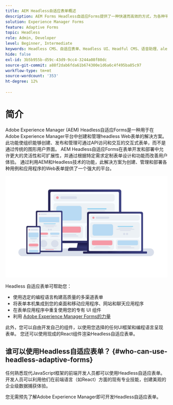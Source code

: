 ```yaml
---
title: AEM Headless自适应表单概述
description: AEM Forms Headless自适应Forms提供了一种快速而高效的方式，为各种平台(包括Headless或Headful CMS、React应用程序、单页应用程序(SPA)、Web应用程序、移动应用程序、Amazon Alexa、Google Assistant、WhatsApp等)创建表单。 借助Headless自适应Forms，您可以简化表单构建过程，从而更轻松地跨不同设备和平台从用户那里收集数据。
solution: Experience Manager Forms
feature: Adaptive Forms
topic: Headless
role: Admin, Developer
level: Beginner, Intermediate
keywords: Headless CMS、自适应表单、Headless UI、Headful CMS、语音助理、alexa、聊天机器人、WhatsApp架构
hide: false
exl-id: 3b5b955b-d59c-43d9-9cc4-3244a08f80dc
source-git-commit: a88f2dab6fda61b674300e1d6a6c4f495ba85c97
workflow-type: tm+mt
source-wordcount: '353'
ht-degree: 12%

---
```


# 简介

Adobe Experience Manager (AEM) Headless自适应Forms是一种用于在Adobe Experience Manager平台中创建和管理headless Web表单的解决方案。 此功能使组织能够创建、发布和管理可通过API访问和交互的交互式表单，而不是通过传统的图形用户界面。 AEM Headless自适应Forms在表单开发和部署中允许更大的灵活性和可扩展性，并通过根据特定需求定制表单设计和功能而改善用户体验。 通过利用AEM和Headless技术的功能，此解决方案为创建、管理和部署各种用例和应用程序的Web表单提供了一个强大的平台。

![在任何网站、应用程序或非可视化交互中构建并以本机方式呈现表单](/help/assets/headless-forms-for-any-device.jpeg)

Headless 自适应表单可帮助您：

* 使用选定的编程语言构建高质量的多渠道表单
* 将表单本机集成到您的桌面和移动应用程序、网站和聊天应用程序
* 在表单应用程序中重复使用您的专有 UI 组件
* 利用 [Adobe Experience Manager Forms的力量](https://experienceleague.adobe.com/docs/experience-manager-65/forms/getting-started/introduction-aem-forms.html)

此外，您可以自由开发自己的组件，以使用您选择的任何UI框架和编程语言呈现表单。 您还可以使用现成的React组件渲染Headless自适应表单。

## 谁可以使用Headless自适应表单？ {#who-can-use-headless-adaptive-forms}

任何熟悉现代JavaScript框架的前端开发人员都可以使用Headless自适应表单。 开发人员可以利用他们在前端语言（如React）方面的现有专业技能，创建美观的企业级数据捕获体验。

您无需预先了解Adobe Experience Manager即可开发Headless自适应表单。

<!-- 
## How to join the early adopter program? {#how-to-join-early-adopter-forms}

The service is available for AEM Forms as a Cloud Service and AEM 6.5.16.0 Forms or later On-Premise term customers and Adobe-Managed Service enterprise customers. Send an email to [headlessadaptiveforms@adobe.com](mailto:headlessadaptiveforms@adobe.com) from your official email ID to join the early adopter program. 

-->